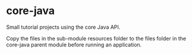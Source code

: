 # core-java
Small tutorial projects using the core Java API.

Copy the files in the sub-module resources folder to the files folder in the core-java parent module before running an application.